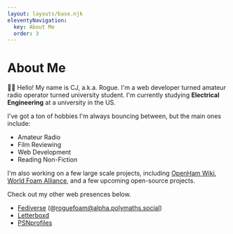 ```yaml
---
layout: layouts/base.njk
eleventyNavigation:
  key: About Me
  order: 3
---
```

# About Me

👋🏻 Hello! My name is CJ, a.k.a. Rogue. I'm a web developer turned amateur radio operator turned university student. I'm currently studying **Electrical Engineering** at a university in the US.

I've got a ton of hobbies I'm always bouncing between, but the main ones include:
* Amateur Radio
* Film Reviewing
* Web Development
* Reading Non-Fiction

I'm also working on a few large scale projects, including [OpenHam Wiki](https://openham.wiki), [World Foam Alliance](https://worldfoamalliance.org), and a few upcoming open-source projects.

Check out my other web presences below.
* [Fediverse](https://alpha.polymaths.social/@roguefoam) (@roguefoam@alpha.polymaths.social)
* [Letterboxd](https://letterboxd.com/roguefoam)
* [PSNprofiles](https://psnprofiles.com/KindaPogU)
